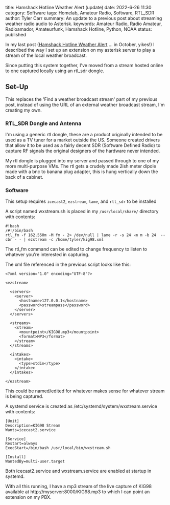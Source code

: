 title: Hamshack Hotline Weather Alert (update)
date: 2022-6-26 11:30
category: Software
tags: Homelab, Amateur Radio, Software, RTL_SDR
author: Tyler Carr
summary: An update to a previous post about streaming weather radio audio to Asterisk. 
keywords: Amateur Radio, Radio Amateur, Radioamador, Amateurfunk, Hamshack Hotline, Python, NOAA
status: published


In my last post ([Hamshack Hotline Weather Alert]({filename}/HH_WX.md) ... in October, yikes!) I described the way I set up an extension on my asterisk server to play a stream of the local weather broadcast. 

Since putting this system together, I've moved from a stream hosted online to one captured locally using an rtl_sdr dongle. 

## Set-Up

This replaces the 'Find a weather broadcast stream' part of my previous post, instead of using the URL of an external weather broadcast stream, I'm creating my own. 

### RTL_SDR Dongle and Antenna
I'm using a generic rtl dongle, these are a product originally intended to be used as a TV tuner for a market outside the US. Someone created drivers that allow it to be used as a fairly decent SDR (Software Defined Radio) to capture RF signals the original designers of the hardware never intended.

My rtl dongle is plugged into my server and passed through to one of my more multi-purpose VMs. The rtl gets a crudely made 2ish meter dipole made with a bnc to banana plug adapter, this is hung vertically down the back of a cabinet. 

### Software
This setup requires `icecast2`, `ezstream`, `lame`, and `rtl_sdr` to be installed

A script named wxstream.sh is placed in my `/usr/local/share/` directory with contents:

```
#!bash
/#!/bin/bash
rtl_fm -f 162.550m -M fm - 2> /dev/null | lame -r -s 24 -m m -b 24  --cbr - - | ezstream -c /home/tyler/kig98.xml
```

The rtl_fm command can be edited to change frequency to listen to whatever you're interested in capturing.

The xml file referenced in the previous script looks like this:

```
<?xml version="1.0" encoding="UTF-8"?>

<ezstream>

  <servers>
    <server>
      <hostname>127.0.0.1</hostname>
      <password>streampass</password>
    </server>
  </servers>

  <streams>
    <stream>
      <mountpoint>/KIG98.mp3</mountpoint>
      <format>MP3</format>
    </stream>
  </streams>

  <intakes>
    <intake>
      <type>stdin</type>
    </intake>
  </intakes>

</ezstream>
```
This could be named/edited for whatever makes sense for whatever stream is being captured. 

A systemd service is created as /etc/systemd/system/wxstream.service with contents:

```
[Unit]
Description=KIG98 Stream
Wants=icecast2.service

[Service]
Restart=always
ExecStart=/bin/bash /usr/local/bin/wxstream.sh

[Install]
WantedBy=multi-user.target
```
Both icecast2.service and wxstream.service are enabled at startup in systemd. 

With all this running, I have a mp3 stream of the live capture of KIG98 available at http://myserver:8000/KIG98.mp3 to which I can point an extension on my PBX. 


